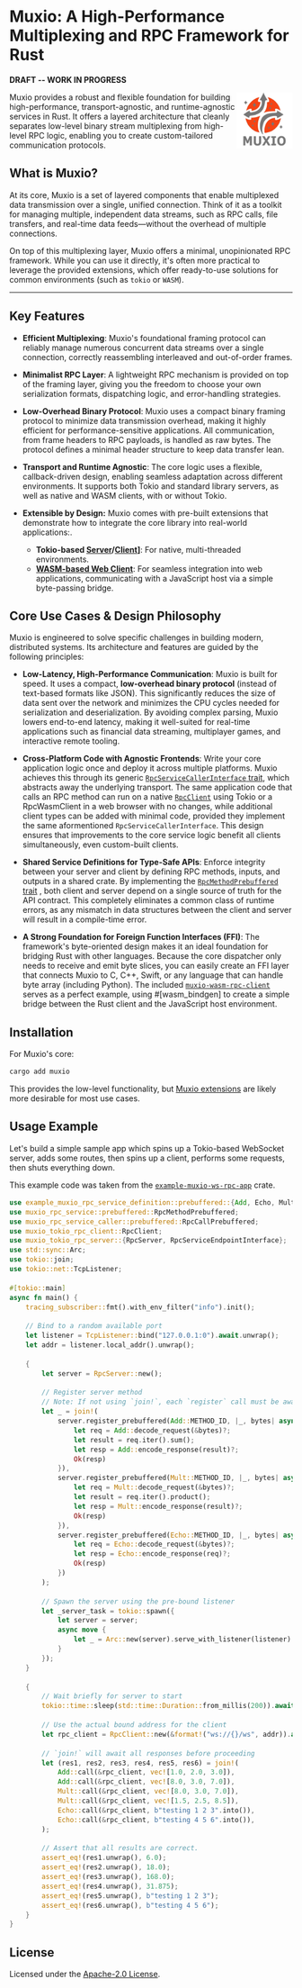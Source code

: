 # Muxio: A High-Performance Multiplexing and RPC Framework for Rust

**DRAFT -- WORK IN PROGRESS**

<img src="./assets/Muxio-logo.svg" width=100 height=100 align="right" alt="Muxio Logo" />

Muxio provides a robust and flexible foundation for building high-performance, transport-agnostic, and runtime-agnostic services in Rust. It offers a layered architecture that cleanly separates low-level binary stream multiplexing from high-level RPC logic, enabling you to create custom-tailored communication protocols.

## What is Muxio?

At its core, Muxio is a set of layered components that enable multiplexed data transmission over a single, unified connection. Think of it as a toolkit for managing multiple, independent data streams, such as RPC calls, file transfers, and real-time data feeds—without the overhead of multiple connections.

On top of this multiplexing layer, Muxio offers a minimal, unopinionated RPC framework. While you can use it directly, it's often more practical to leverage the provided extensions, which offer ready-to-use solutions for common environments (such as `tokio` or `WASM`).

----------

## Key Features

- **Efficient Multiplexing**: Muxio's foundational framing protocol can reliably manage numerous concurrent data streams over a single connection, correctly reassembling interleaved and out-of-order frames.

- **Minimalist RPC Layer**: A lightweight RPC mechanism is provided on top of the framing layer, giving you the freedom to choose your own serialization formats, dispatching logic, and error-handling strategies.

- **Low-Overhead Binary Protocol**: Muxio uses a compact binary framing protocol to minimize data transmission overhead, making it highly efficient for performance-sensitive applications. All communication, from frame headers to RPC payloads, is handled as raw bytes. The protocol defines a minimal header structure to keep data transfer lean.

- **Transport and Runtime Agnostic**: The core logic uses a flexible, callback-driven design, enabling seamless adaptation across different environments. It supports both Tokio and standard library servers, as well as native and WASM clients, with or without Tokio.

- **Extensible by Design:** Muxio comes with pre-built extensions that demonstrate how to integrate the core library into real-world applications:.

  - **Tokio-based [Server](./extensions/muxio-tokio-rpc-server/)/[Client](./extensions/muxio-tokio-rpc-client/)]**: For native, multi-threaded environments.
  - **[WASM-based Web Client](./extensions/muxio-wasm-rpc-client/)**: For seamless integration into web applications, communicating with a JavaScript host via a simple byte-passing bridge.

## Core Use Cases & Design Philosophy

Muxio is engineered to solve specific challenges in building modern, distributed systems. Its architecture and features are guided by the following principles:

- **Low-Latency, High-Performance Communication**: Muxio is built for speed. It uses a compact, **low-overhead binary protocol** (instead of text-based formats like JSON). This significantly reduces the size of data sent over the network and minimizes the CPU cycles needed for serialization and deserialization. By avoiding complex parsing, Muxio lowers end-to-end latency, making it well-suited for real-time applications such as financial data streaming, multiplayer games, and interactive remote tooling.

- **Cross-Platform Code with Agnostic Frontends**: Write your core application logic once and deploy it across multiple platforms. Muxio achieves this through its generic [`RpcServiceCallerInterface` trait](./extensions/muxio-rpc-service-caller/src/caller_interface.rs), which abstracts away the underlying transport. The same application code that calls an RPC method can run on a native [`RpcClient`](./extensions/muxio-tokio-rpc-client/) using Tokio or a RpcWasmClient in a web browser with no changes, while additional client types can be added with minimal code, provided they implement the same aformentioned `RpcServiceCallerInterface`. This design ensures that improvements to the core service logic benefit all clients simultaneously, even custom-built clients.

- **Shared Service Definitions for Type-Safe APIs**: Enforce integrity between your server and client by defining RPC methods, inputs, and outputs in a shared crate. By implementing the [`RpcMethodPrebuffered` trait](./extensions/muxio-rpc-service-caller/src/prebuffered/) , both client and server depend on a single source of truth for the API contract. This completely eliminates a common class of runtime errors, as any mismatch in data structures between the client and server will result in a compile-time error.

- **A Strong Foundation for Foreign Function Interfaces (FFI)**: The framework's byte-oriented design makes it an ideal foundation for bridging Rust with other languages. Because the core dispatcher only needs to receive and emit byte slices, you can easily create an FFI layer that connects Muxio to C, C++, Swift, or any language that can handle byte array (including Python). The included [`muxio-wasm-rpc-client`](./extensions/muxio-wasm-rpc-client/) serves as a perfect example, using #[wasm_bindgen] to create a simple bridge between the Rust client and the JavaScript host environment.

## Installation

For Muxio's core:

```sh
cargo add muxio
```

This provides the low-level functionality, but [Muxio extensions](./extensions/) are likely more desirable for most use cases.

## Usage Example

Let's build a simple sample app which spins up a Tokio-based WebSocket server, adds some routes, then spins up a client, performs some requests, then shuts everything down.

This example code was taken from the [`example-muxio-ws-rpc-app`](./example-muxio-ws-rpc-app/) crate.

```rust
use example_muxio_rpc_service_definition::prebuffered::{Add, Echo, Mult};
use muxio_rpc_service::prebuffered::RpcMethodPrebuffered;
use muxio_rpc_service_caller::prebuffered::RpcCallPrebuffered;
use muxio_tokio_rpc_client::RpcClient;
use muxio_tokio_rpc_server::{RpcServer, RpcServiceEndpointInterface};
use std::sync::Arc;
use tokio::join;
use tokio::net::TcpListener;

#[tokio::main]
async fn main() {
    tracing_subscriber::fmt().with_env_filter("info").init();

    // Bind to a random available port
    let listener = TcpListener::bind("127.0.0.1:0").await.unwrap();
    let addr = listener.local_addr().unwrap();

    {
        let server = RpcServer::new();

        // Register server method
        // Note: If not using `join!`, each `register` call must be awaited.
        let _ = join!(
            server.register_prebuffered(Add::METHOD_ID, |_, bytes| async move {
                let req = Add::decode_request(&bytes)?;
                let result = req.iter().sum();
                let resp = Add::encode_response(result)?;
                Ok(resp)
            }),
            server.register_prebuffered(Mult::METHOD_ID, |_, bytes| async move {
                let req = Mult::decode_request(&bytes)?;
                let result = req.iter().product();
                let resp = Mult::encode_response(result)?;
                Ok(resp)
            }),
            server.register_prebuffered(Echo::METHOD_ID, |_, bytes| async move {
                let req = Echo::decode_request(&bytes)?;
                let resp = Echo::encode_response(req)?;
                Ok(resp)
            })
        );

        // Spawn the server using the pre-bound listener
        let _server_task = tokio::spawn({
            let server = server;
            async move {
                let _ = Arc::new(server).serve_with_listener(listener).await;
            }
        });
    }

    {
        // Wait briefly for server to start
        tokio::time::sleep(std::time::Duration::from_millis(200)).await;

        // Use the actual bound address for the client
        let rpc_client = RpcClient::new(&format!("ws://{}/ws", addr)).await;

        // `join!` will await all responses before proceeding
        let (res1, res2, res3, res4, res5, res6) = join!(
            Add::call(&rpc_client, vec![1.0, 2.0, 3.0]),
            Add::call(&rpc_client, vec![8.0, 3.0, 7.0]),
            Mult::call(&rpc_client, vec![8.0, 3.0, 7.0]),
            Mult::call(&rpc_client, vec![1.5, 2.5, 8.5]),
            Echo::call(&rpc_client, b"testing 1 2 3".into()),
            Echo::call(&rpc_client, b"testing 4 5 6".into()),
        );

        // Assert that all results are correct.
        assert_eq!(res1.unwrap(), 6.0);
        assert_eq!(res2.unwrap(), 18.0);
        assert_eq!(res3.unwrap(), 168.0);
        assert_eq!(res4.unwrap(), 31.875);
        assert_eq!(res5.unwrap(), b"testing 1 2 3");
        assert_eq!(res6.unwrap(), b"testing 4 5 6");
    }
}
```

## License

Licensed under the [Apache-2.0 License](./LICENSE).
